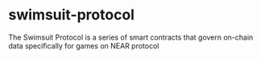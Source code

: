 # swimsuit-protocol
The Swimsuit Protocol is a series of smart contracts that govern on-chain data specifically for games on NEAR protocol

